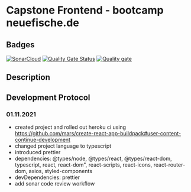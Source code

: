# Capstone Frontend - bootcamp neuefische.de

## Badges

[![SonarCloud](https://sonarcloud.io/images/project_badges/sonarcloud-white.svg)](https://sonarcloud.io/summary/new_code?id=romsenkabomsen_capstone-frontend)
[![Quality Gate Status](https://sonarcloud.io/api/project_badges/measure?project=romsenkabomsen_capstone-frontend&metric=alert_status)](https://sonarcloud.io/summary/new_code?id=romsenkabomsen_capstone-frontend)
[![Quality gate](https://sonarcloud.io/api/project_badges/quality_gate?project=romsenkabomsen_capstone-frontend)](https://sonarcloud.io/summary/new_code?id=romsenkabomsen_capstone-frontend)

## Description

## Development Protocol

### 01.11.2021

- created project and rolled out heroku ci using https://github.com/mars/create-react-app-buildpack#user-content-continue-development
- changed project language to typescript
- introduced prettier
- dependencies: @types/node, @types/react, @types/react-dom, typescript, react, react-dom", react-scripts, react-icons, react-router-dom, axios, styled-components
- devDependencies: prettier
- add sonar code review workflow

